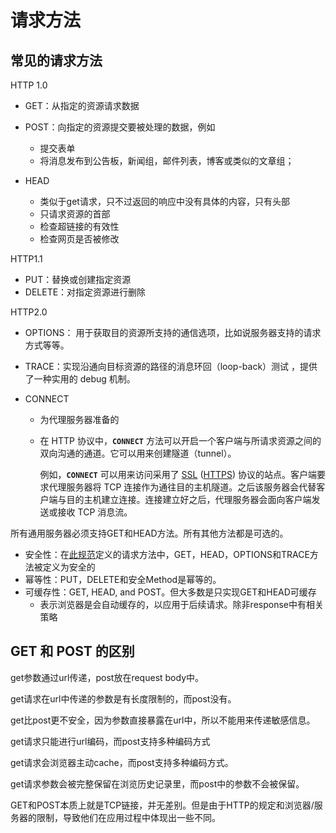 # 请求方法


## 常见的请求方法

HTTP 1.0

- GET：从指定的资源请求数据
- POST：向指定的资源提交要被处理的数据，例如
  - 提交表单
  - 将消息发布到公告板，新闻组，邮件列表，博客或类似的文章组；
- HEAD

  - 类似于get请求，只不过返回的响应中没有具体的内容，只有头部
  - 只请求资源的首部
  - 检查超链接的有效性
  - 检查网页是否被修改

HTTP1.1

- PUT：替换或创建指定资源
- DELETE：对指定资源进行删除

HTTP2.0

- OPTIONS： 用于获取目的资源所支持的通信选项，比如说服务器支持的请求方式等等。

- TRACE：实现沿通向目标资源的路径的消息环回（loop-back）测试 ，提供了一种实用的 debug 机制。

- CONNECT

  - 为代理服务器准备的

  - 在 HTTP 协议中，**`CONNECT`** 方法可以开启一个客户端与所请求资源之间的双向沟通的通道。它可以用来创建隧道（tunnel）。

    例如，**`CONNECT`** 可以用来访问采用了 [SSL](https://developer.mozilla.org/en-US/docs/Glossary/SSL) ([HTTPS](https://developer.mozilla.org/zh-CN/docs/Glossary/https)) 协议的站点。客户端要求代理服务器将 TCP 连接作为通往目的主机隧道。之后该服务器会代替客户端与目的主机建立连接。连接建立好之后，代理服务器会面向客户端发送或接收 TCP 消息流。



所有通用服务器必须支持GET和HEAD方法。所有其他方法都是可选的。

- 安全性：在[此规范](https://tools.ietf.org/html/rfc7231#section-4.1)定义的请求方法中，GET，HEAD，OPTIONS和TRACE方法被定义为安全的
- 幂等性：PUT，DELETE和安全Method是幂等的。
- 可缓存性：GET, HEAD, and POST。但大多数是只实现GET和HEAD可缓存
  - 表示浏览器是会自动缓存的，以应用于后续请求。除非response中有相关策略



## GET 和 POST 的区别

get参数通过url传递，post放在request body中。

get请求在url中传递的参数是有长度限制的，而post没有。

get比post更不安全，因为参数直接暴露在url中，所以不能用来传递敏感信息。

get请求只能进行url编码，而post支持多种编码方式

get请求会浏览器主动cache，而post支持多种编码方式。

get请求参数会被完整保留在浏览历史记录里，而post中的参数不会被保留。

GET和POST本质上就是TCP链接，并无差别。但是由于HTTP的规定和浏览器/服务器的限制，导致他们在应用过程中体现出一些不同。

